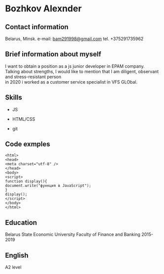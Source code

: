 Bozhkov Alexnder
================

Contact information
-------------------

Belarus, Minsk. e-mail: bam291998@gmail.com tel. +375291735962

Brief information about myself
------------------------------

I want to obtain a position as a js junior developer in EPAM company.  
Talking about strengths, I would like to mention that I am diligent, observant and stress-resistant  person  
in 2020 i worked as a customer service specialist in VFS GLObal.  

Skills
------
   
* JS

* HTML/CSS

* git

Code exmples
------------

    <html>
    <head>
    <meta charset="utf-8" />
    </head>
    <body>
    <script>
    function display(){
    document.write("функция в JavaScript");
    } 
    display();
    </script>
    </body>
    </html>

Education
---------

Belarus State Economic University Faculty of Finance and Banking 2015-2019

English
-------
 
A2 level 
